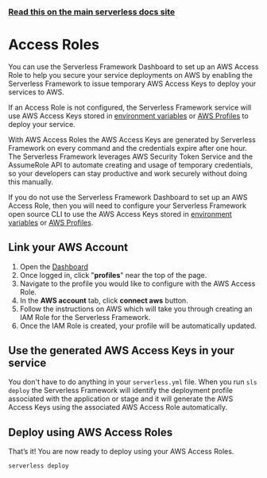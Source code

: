 <!--
title: Serverless Dashboard - Access Roles
menuText: Access Roles
menuOrder: 6
layout: Doc
-->

<!-- DOCS-SITE-LINK:START automatically generated  -->

### [Read this on the main serverless docs site](https://www.serverless.com/framework/docs/dashboard/access-roles/)

<!-- DOCS-SITE-LINK:END -->

# Access Roles

You can use the Serverless Framework Dashboard to set up an AWS Access Role to help you secure your service deployments on AWS by enabling the Serverless Framework to issue temporary AWS Access Keys to deploy your services to AWS.

If an Access Role is not configured, the Serverless Framework service will use AWS Access Keys stored in [environment variables](https://serverless.com/framework/docs/providers/aws/guide/credentials/) or [AWS Profiles](https://serverless.com/framework/docs/providers/aws/guide/credentials/) to deploy your service.

With AWS Access Roles the AWS Access Keys are generated by Serverless Framework on every command and the credentials expire after one hour. The Serverless Framework leverages AWS Security Token Service and the AssumeRole API to automate creating and usage of temporary credentials, so your developers can stay productive and work securely without doing this manually.

If you do not use the Serverless Framework Dashboard to set up an AWS Access Role, then you will need to configure your Serverless Framework open source CLI to use the AWS Access Keys stored in [environment variables](https://serverless.com/framework/docs/providers/aws/guide/credentials/) or [AWS Profiles](https://serverless.com/framework/docs/providers/aws/guide/credentials/).

## Link your AWS Account

1. Open the [Dashboard](https://app.serverless.com/)
2. Once logged in, click "**profiles**" near the top of the page.
3. Navigate to the profile you would like to configure with the AWS Access Role.
4. In the **AWS account** tab, click **connect aws** button.
5. Follow the instructions on AWS which will take you through creating an IAM Role for the Serverless Framework.
6. Once the IAM Role is created, your profile will be automatically updated.

## Use the generated AWS Access Keys in your service

You don't have to do anything in your `serverless.yml` file. When you run `sls deploy` the Serverless Framework will identify the deployment profile associated with the application or stage and it will generate the AWS Access Keys using the associated AWS Access Role automatically.

## Deploy using AWS Access Roles

That’s it! You are now ready to deploy using your AWS Access Roles.

```
serverless deploy
```
